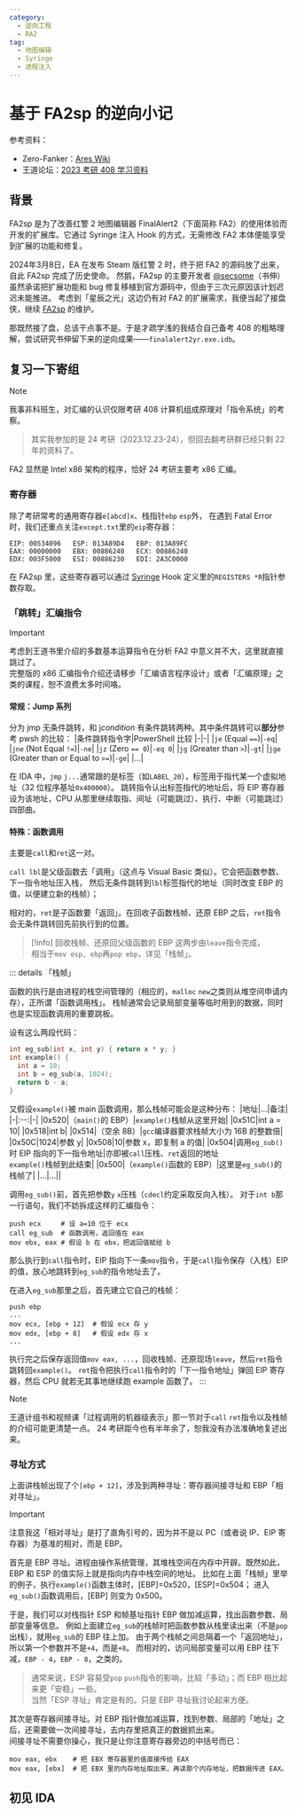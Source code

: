 ```yaml
---
category:
  - 逆向工程
  - RA2
tag:
  - 地图编辑
  - Syringe
  - 进程注入
---
```


# 基于 FA2sp 的逆向小记

参考资料：
- Zero-Fanker：[Ares Wiki](https://gitee.com/Zero_Fanker/Ares/wikis)
- 王道论坛：[2023 考研 408 学习资料](https://github.com/ddy-ddy/cs-408)

## 背景

FA2sp 是为了改善红警 2 地图编辑器 FinalAlert2（下面简称 FA2）的使用体验而开发的扩展库。它通过 Syringe 注入 Hook 的方式，无需修改 FA2 本体便能享受到扩展的功能和修复。

2024年3月8日，EA 在发布 Steam 版红警 2 时，终于把 FA2 的源码放了出来，自此 FA2sp 完成了历史使命。
然鹅，FA2sp 的主要开发者 [@secsome](https://github.com/secsome)（书伸）虽然承诺把扩展功能和 bug 修复移植到官方源码中，但由于三次元原因该计划迟迟未能推进。
考虑到「星辰之光」这边仍有对 FA2 的扩展需求，我便当起了接盘侠，继续 [FA2sp](https://github.com/ClLab-YR/FA2sp) 的维护。

那既然接了盘，总该干点事不是。于是才疏学浅的我结合自己备考 408 的粗略理解，尝试研究书伸留下来的逆向成果——`finalalert2yr.exe.idb`。

## 复习一下寄组

> [!note]
> 我事非科班生，对汇编的认识仅限考研 408 计算机组成原理对「指令系统」的考察。
> > 其实我参加的是 24 考研（2023.12.23-24），但回去翻考研群已经只剩 22 年的资料了。
>
> FA2 显然是 Intel x86 架构的程序，恰好 24 考研主要考 x86 汇编。

### 寄存器

除了考研常考的通用寄存器`e[abcd]x`、栈指针`ebp` `esp`外，
在遇到 Fatal Error 时，我们还重点关注`except.txt`里的`eip`寄存器：
```
EIP: 00534096	ESP: 013A89D4	EBP: 013A89FC
EAX: 00000000	EBX: 00886240	ECX: 00886240
EDX: 003F5000	ESI: 00886230	EDI: 2A3C0000
```
在 FA2sp 里，这些寄存器可以通过 [Syringe](https://github.com/Ares-Developers/YRpp/blob/master/Syringe.h) Hook 定义里的`REGISTERS *R`指针参数存取。

### 「跳转」汇编指令

> [!important]
> 考虑到王道书里介绍的多数基本运算指令在分析 FA2 中意义并不大，这里就直接跳过了。  
> 完整版的 x86 汇编指令介绍还请移步「汇编语言程序设计」或者「汇编原理」之类的课程，恕不浪费太多时间咯。

#### 常规：Jump 系列

分为 jmp 无条件跳转，和 j*condition* 有条件跳转两种。其中条件跳转可以**部分**参考 pwsh 的比较：
|条件跳转指令字|PowerShell 比较
|-|-|
|`je` (Equal `==`)|`-eq`|
|`jne` (Not Equal `!=`)|`-ne`|
|`jz` (Zero `== 0`)|`-eq 0`|
|`jg` (Greater than `>`)|`-gt`|
|`jge` (Greater than or Equal to `>=`)|`-ge`|
|...|

在 IDA 中，`jmp` `j...`通常跟的是标签（如`LABEL_20`），标签用于指代某一个虚拟地址（32 位程序基址`0x400000`）。
跳转指令认出标签指代的地址后，将 EIP 寄存器设为该地址，CPU 从那里继续取指、间址（可能跳过）、执行、中断（可能跳过）四部曲。

#### 特殊：函数调用

主要是`call`和`ret`这一对。

`call lbl`是父级函数去「调用」（这点与 Visual Basic 类似）。它会把函数参数、下一指令地址压入栈，
然后无条件跳转到`lbl`标签指代的地址（同时改变 EBP 的值，以便建立新的栈帧）；

相对的，`ret`是子函数要「返回」。在回收子函数栈帧、还原 EBP 之后，`ret`指令会无条件跳转回先前执行到的位置。

> [!info]
> 回收栈帧、还原回父级函数的 EBP 这两步由`leave`指令完成，  
> 相当于`mov esp, ebp`再`pop ebp`，详见「栈帧」。

::: details 「栈帧」

函数的执行是由进程的栈空间管理的（相应的，`malloc` `new`之类则从堆空间申请内存），正所谓「函数调用栈」。
栈帧通常会记录局部变量等临时用到的数据，同时也是实现函数调用的重要跳板。

设有这么两段代码：
```c
int eg_sub(int x, int y) { return x * y; }
int example() {
  int a = 10;
  int b = eg_sub(a, 1024);
  return b - a;
}
```
又假设`example()`被 main 函数调用，那么栈帧可能会是这种分布：
|地址|...|备注|
|-|:--:|-|
|0x520|（`main()`的 EBP）|`example()`栈帧从这里开始|
|0x51C|int a = 10|
|0x518|int b|
|0x514|（空余 8B）|`gcc`编译器要求栈帧大小为 16B 的整数倍|
|0x50C|1024|参数 y|
|0x508|10|参数 x，即复制 a 的值|
|0x504|调用`eg_sub()`时 EIP 指向的下一指令地址|亦即被`call`压栈、`ret`返回的地址<br>`example()`栈帧到此结束|
|0x500|（`example()`函数的 EBP）|这里是`eg_sub()`的栈帧了|
|...|...||

调用`eg_sub()`前，首先把参数`y` `x`压栈（`cdecl`约定采取反向入栈）。
对于`int b`那一行语句，我们不妨拆成这样的汇编指令：
```
push ecx     # 设 a=10 位于 ecx
call eg_sub  # 函数调用，返回值在 eax
mov ebx, eax # 假设 b 在 ebx，把返回值赋给 b
```
那么执行到`call`指令时，EIP 指向下一条`mov`指令，于是`call`指令保存（入栈）EIP 的值，放心地跳转到`eg_sub`的指令地址去了。

在进入`eg_sub`那里之后，首先建立它自己的栈帧：
```
push ebp
...
mov ecx, [ebp + 12]  # 假设 ecx 存 y
mov edx, [ebp + 8]   # 假设 edx 存 x
...
```
执行完之后保存返回值`mov eax, ...`，回收栈帧、还原现场`leave`，然后`ret`指令跳转回`example()`。
`ret`指令把执行`call`指令时的「下一指令地址」弹回 EIP 寄存器，然后 CPU 就若无其事地继续跑 example 函数了。
:::

> [!note]
> 王道计组书和视频课「过程调用的机器级表示」那一节对于`call` `ret`指令以及栈帧的介绍可能更清楚一点。
> 24 考研距今也有半年余了，恕我没有办法准确地复述出来。

### 寻址方式
上面讲栈帧出现了个`[ebp + 12]`，涉及到两种寻址：寄存器间接寻址和 EBP「相对寻址」。  

> [!important]
> 注意我这「相对寻址」是打了直角引号的，因为并不是以 PC（或者说 IP、EIP 寄存器）为基准的相对，而是 EBP。

首先是 EBP 寻址。进程由操作系统管理，其堆栈空间在内存中开辟。既然如此，EBP 和 ESP 的值实际上就是指向内存中栈空间的地址。
比如在上面「栈帧」里举的例子，执行`example()`函数主体时，\[EBP\]=0x520，\[ESP\]=0x504；
进入`eg_sub()`函数调用后，\[EBP\] 则变为 0x500。

于是，我们可以对栈指针 ESP 和帧基址指针 EBP 做加减运算，找出函数参数、局部变量等信息。
例如上面建立`eg_sub`的栈帧时把函数参数从栈里读出来（不是`pop`出栈），就用`eg_sub`的 EBP 往上加。
由于两个栈帧之间总隔着一个「返回地址」，所以第一个参数并不是`+4`，而是`+8`。
而相对的，访问局部变量可以用 EBP 往下减，`EBP - 4`，`EBP - 8`，之类的。

> 通常来说，ESP 容易受`pop` `push`指令的影响，比较「多动」；而 EBP 相比起来更「安稳」一些。  
> 当然「ESP 寻址」肯定是有的。只是 EBP 寻址我讨论起来方便。

其次是寄存器间接寻址。对 EBP 指针做加减运算，找到参数、局部的「地址」之后，还需要做一次间接寻址，去内存里把真正的数据抓出来。  
间接寻址不需要你操心，我只是让你注意寄存器旁边的中括号而已：
```
mov eax, ebx    # 把 EBX 寄存器里的值直接传给 EAX
mov eax, [ebx]  # 把 EBX 里的内存地址取出来，再读那个内存地址，把数据传进 EAX。
```

## 初见 IDA

